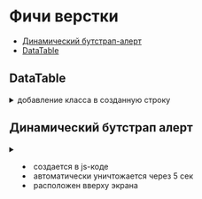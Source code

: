 # Фичи верстки

* [Динамический бутстрап-алерт](#Динамический-бутстрап-алерт)
* [DataTable](#DataTable)

## DataTable

<details>
<summary>добавление класса в созданную строку</summary>

```js
// метод node() возвращает добавленную ноду (проверить как будет работать, если строка не видна)
let node = table.row.add(
  [item.id, item.name, `${item.firm_name} (${item.firmId})`, item.parser_yandex]
).draw().node();

// 4-й ячейке строки добавляется атрибут
$(node).find('td').eq(3).attr('contenteditable', 'true');

// для строки (tr) задается класс
$(node).addClass('non-active');
```

</details>

## Динамический бутстрап алерт

<details>
<summary>

* создается в js-коде
* автоматически уничтожается через 5 сек
* расположен вверху экрана

</summary>

```css
#alert_placeholder {
  position: fixed;
  top: 0;
  width: 100%;
  z-index: 100;
}
```

```http
<div id="alert_placeholder"></div>
```

```js
function show_alert(message,alerttype) {
  $('#alert_placeholder').append(`<div id="alertdiv" class="alert ${alerttype}"><a class="close" data-dismiss="alert">×</a><span>${message}</span></div>`);
  setTimeout(function() {
    $("#alertdiv").remove();
  }, 5000);
}
```

</details>
